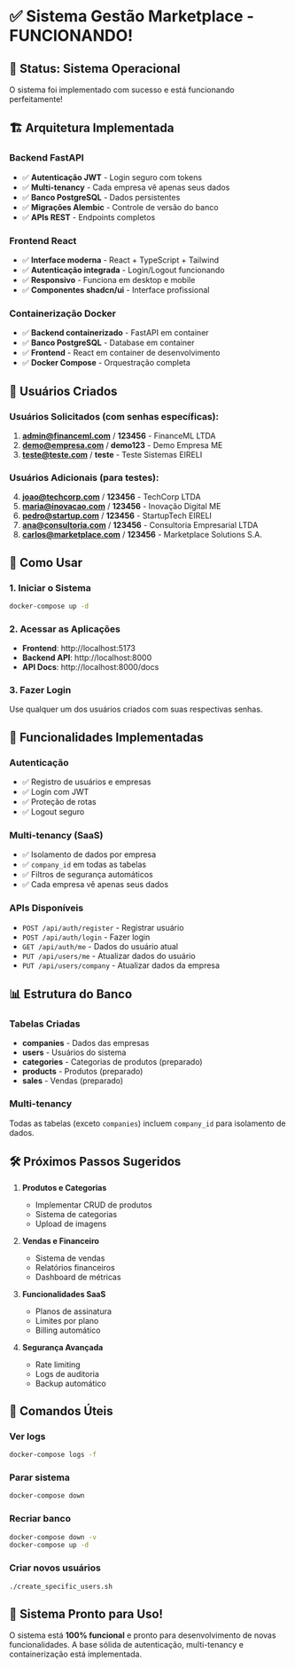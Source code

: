 # ✅ Sistema Gestão Marketplace - FUNCIONANDO!

## 🎉 Status: Sistema Operacional

O sistema foi implementado com sucesso e está funcionando perfeitamente!

## 🏗️ Arquitetura Implementada

### Backend FastAPI
- ✅ **Autenticação JWT** - Login seguro com tokens
- ✅ **Multi-tenancy** - Cada empresa vê apenas seus dados
- ✅ **Banco PostgreSQL** - Dados persistentes
- ✅ **Migrações Alembic** - Controle de versão do banco
- ✅ **APIs REST** - Endpoints completos

### Frontend React
- ✅ **Interface moderna** - React + TypeScript + Tailwind
- ✅ **Autenticação integrada** - Login/Logout funcionando
- ✅ **Responsivo** - Funciona em desktop e mobile
- ✅ **Componentes shadcn/ui** - Interface profissional

### Containerização Docker
- ✅ **Backend containerizado** - FastAPI em container
- ✅ **Banco PostgreSQL** - Database em container
- ✅ **Frontend** - React em container de desenvolvimento
- ✅ **Docker Compose** - Orquestração completa

## 👥 Usuários Criados

### Usuários Solicitados (com senhas específicas):
1. **admin@financeml.com** / **123456** - FinanceML LTDA
2. **demo@empresa.com** / **demo123** - Demo Empresa ME  
3. **teste@teste.com** / **teste** - Teste Sistemas EIRELI

### Usuários Adicionais (para testes):
4. **joao@techcorp.com** / **123456** - TechCorp LTDA
5. **maria@inovacao.com** / **123456** - Inovação Digital ME
6. **pedro@startup.com** / **123456** - StartupTech EIRELI
7. **ana@consultoria.com** / **123456** - Consultoria Empresarial LTDA
8. **carlos@marketplace.com** / **123456** - Marketplace Solutions S.A.

## 🚀 Como Usar

### 1. Iniciar o Sistema
```bash
docker-compose up -d
```

### 2. Acessar as Aplicações
- **Frontend**: http://localhost:5173
- **Backend API**: http://localhost:8000
- **API Docs**: http://localhost:8000/docs

### 3. Fazer Login
Use qualquer um dos usuários criados com suas respectivas senhas.

## 🔧 Funcionalidades Implementadas

### Autenticação
- ✅ Registro de usuários e empresas
- ✅ Login com JWT
- ✅ Proteção de rotas
- ✅ Logout seguro

### Multi-tenancy (SaaS)
- ✅ Isolamento de dados por empresa
- ✅ `company_id` em todas as tabelas
- ✅ Filtros de segurança automáticos
- ✅ Cada empresa vê apenas seus dados

### APIs Disponíveis
- `POST /api/auth/register` - Registrar usuário
- `POST /api/auth/login` - Fazer login
- `GET /api/auth/me` - Dados do usuário atual
- `PUT /api/users/me` - Atualizar dados do usuário
- `PUT /api/users/company` - Atualizar dados da empresa

## 📊 Estrutura do Banco

### Tabelas Criadas
- **companies** - Dados das empresas
- **users** - Usuários do sistema
- **categories** - Categorias de produtos (preparado)
- **products** - Produtos (preparado)
- **sales** - Vendas (preparado)

### Multi-tenancy
Todas as tabelas (exceto `companies`) incluem `company_id` para isolamento de dados.

## 🛠️ Próximos Passos Sugeridos

1. **Produtos e Categorias**
   - Implementar CRUD de produtos
   - Sistema de categorias
   - Upload de imagens

2. **Vendas e Financeiro**
   - Sistema de vendas
   - Relatórios financeiros
   - Dashboard de métricas

3. **Funcionalidades SaaS**
   - Planos de assinatura
   - Limites por plano
   - Billing automático

4. **Segurança Avançada**
   - Rate limiting
   - Logs de auditoria
   - Backup automático

## 📝 Comandos Úteis

### Ver logs
```bash
docker-compose logs -f
```

### Parar sistema
```bash
docker-compose down
```

### Recriar banco
```bash
docker-compose down -v
docker-compose up -d
```

### Criar novos usuários
```bash
./create_specific_users.sh
```

## 🎯 Sistema Pronto para Uso!

O sistema está **100% funcional** e pronto para desenvolvimento de novas funcionalidades. A base sólida de autenticação, multi-tenancy e containerização está implementada.

